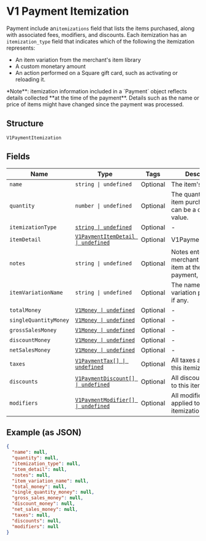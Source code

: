 
# V1 Payment Itemization

Payment include an`itemizations` field that lists the items purchased,
along with associated fees, modifiers, and discounts. Each itemization has an
`itemization_type` field that indicates which of the following the itemization
represents:

<ul>
<li>An item variation from the merchant's item library</li>
<li>A custom monetary amount</li>
<li>
An action performed on a Square gift card, such as activating or
reloading it.
</li>
</ul>
*Note**: itemization information included in a `Payment` object reflects
details collected **at the time of the payment**. Details such as the name or
price of items might have changed since the payment was processed.

## Structure

`V1PaymentItemization`

## Fields

| Name | Type | Tags | Description |
|  --- | --- | --- | --- |
| `name` | `string \| undefined` | Optional | The item's name. |
| `quantity` | `number \| undefined` | Optional | The quantity of the item purchased. This can be a decimal value. |
| `itemizationType` | [`string \| undefined`](../../doc/models/v1-payment-itemization-itemization-type.md) | Optional | - |
| `itemDetail` | [`V1PaymentItemDetail \| undefined`](../../doc/models/v1-payment-item-detail.md) | Optional | V1PaymentItemDetail |
| `notes` | `string \| undefined` | Optional | Notes entered by the merchant about the item at the time of payment, if any. |
| `itemVariationName` | `string \| undefined` | Optional | The name of the item variation purchased, if any. |
| `totalMoney` | [`V1Money \| undefined`](../../doc/models/v1-money.md) | Optional | - |
| `singleQuantityMoney` | [`V1Money \| undefined`](../../doc/models/v1-money.md) | Optional | - |
| `grossSalesMoney` | [`V1Money \| undefined`](../../doc/models/v1-money.md) | Optional | - |
| `discountMoney` | [`V1Money \| undefined`](../../doc/models/v1-money.md) | Optional | - |
| `netSalesMoney` | [`V1Money \| undefined`](../../doc/models/v1-money.md) | Optional | - |
| `taxes` | [`V1PaymentTax[] \| undefined`](../../doc/models/v1-payment-tax.md) | Optional | All taxes applied to this itemization. |
| `discounts` | [`V1PaymentDiscount[] \| undefined`](../../doc/models/v1-payment-discount.md) | Optional | All discounts applied to this itemization. |
| `modifiers` | [`V1PaymentModifier[] \| undefined`](../../doc/models/v1-payment-modifier.md) | Optional | All modifier options applied to this itemization. |

## Example (as JSON)

```json
{
  "name": null,
  "quantity": null,
  "itemization_type": null,
  "item_detail": null,
  "notes": null,
  "item_variation_name": null,
  "total_money": null,
  "single_quantity_money": null,
  "gross_sales_money": null,
  "discount_money": null,
  "net_sales_money": null,
  "taxes": null,
  "discounts": null,
  "modifiers": null
}
```

